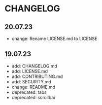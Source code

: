 # CHANGELOG

## 20.07.23

- change: Rename LICENSE.md to LICENSE

## 19.07.23

- add: CHANGELOG.md
- add: LICENSE.md
- add: CONTRIBUTING.md
- add: SECURITY.md
- change: README.md
- deprecated: tabs
- deprecated: scrollbar
